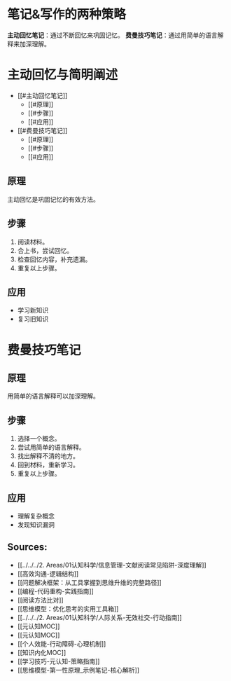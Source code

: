 
# 笔记&写作的两种策略

**主动回忆笔记**：通过不断回忆来巩固记忆。
**费曼技巧笔记**：通过用简单的语言解释来加深理解。
# 主动回忆与简明阐述
- [[#主动回忆笔记]]
  - [[#原理]]
  - [[#步骤]]
  - [[#应用]]
- [[#费曼技巧笔记]]
  - [[#原理]]
  - [[#步骤]]
  - [[#应用]]

## 原理
主动回忆是巩固记忆的有效方法。

## 步骤
1.  阅读材料。
2.  合上书，尝试回忆。
3.  检查回忆内容，补充遗漏。
4.  重复以上步骤。

## 应用
*   学习新知识
*   复习旧知识

# 费曼技巧笔记
## 原理
用简单的语言解释可以加深理解。

## 步骤
1.  选择一个概念。
2.  尝试用简单的语言解释。
3.  找出解释不清的地方。
4.  回到材料，重新学习。
5.  重复以上步骤。

## 应用
*   理解复杂概念
*   发现知识漏洞

## Sources:

- [[../../../2. Areas/01认知科学/信息管理-文献阅读常见陷阱-深度理解]]
- [[高效沟通-逻辑结构]]
- [[问题解决框架：从工具掌握到思维升维的完整路径]]
- [[编程-代码重构-实践指南]]
- [[阅读方法比对]]
- [[思维模型：优化思考的实用工具箱]]
- [[../../../2. Areas/01认知科学/人际关系-无效社交-行动指南]]
- [[元认知MOC]]
- [[元认知MOC]]
- [[个人效能-行动障碍-心理机制]]
- [[知识内化MOC]]
- [[学习技巧-元认知-策略指南]]
- [[思维模型-第一性原理_示例笔记-核心解析]]